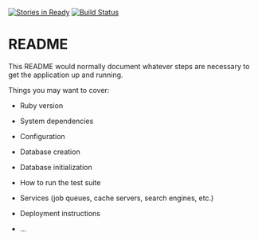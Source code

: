 [![Stories in Ready](https://badge.waffle.io/CalebCowen/AConnectedChicago.png?label=ready&title=Ready)](https://waffle.io/CalebCowen/AConnectedChicago)
[![Build Status](https://travis-ci.org/CalebCowen/AConnectedChicago.svg?branch=master)](https://travis-ci.org/CalebCowen/AConnectedChicago)
# README

This README would normally document whatever steps are necessary to get the
application up and running.

Things you may want to cover:

* Ruby version

* System dependencies

* Configuration

* Database creation

* Database initialization

* How to run the test suite

* Services (job queues, cache servers, search engines, etc.)

* Deployment instructions

* ...
